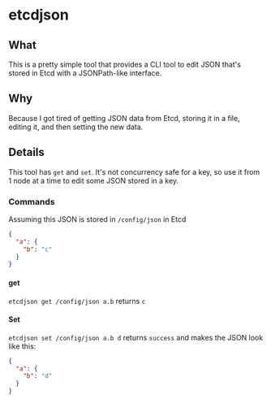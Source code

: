 # etcdjson

## What

This is a pretty simple tool that provides a CLI tool to edit
JSON that's stored in Etcd with a JSONPath-like interface.

## Why

Because I got tired of getting JSON data from Etcd, storing it in a
file, editing it, and then setting the new data.

## Details

This tool has `get` and `set`. It's not concurrency safe for a key, so use
it from 1 node at a time to edit some JSON stored in a key.

### Commands

Assuming this JSON is stored in `/config/json` in Etcd

```json
{
  "a": {
    "b": "c"
  }
}
```

#### get

`etcdjson get /config/json a.b` returns `c`

#### Set
`etcdjson set /config/json a.b d` returns `success` and makes the JSON look like this:

```json
{
  "a": {
    "b": "d"
  }
}
```
